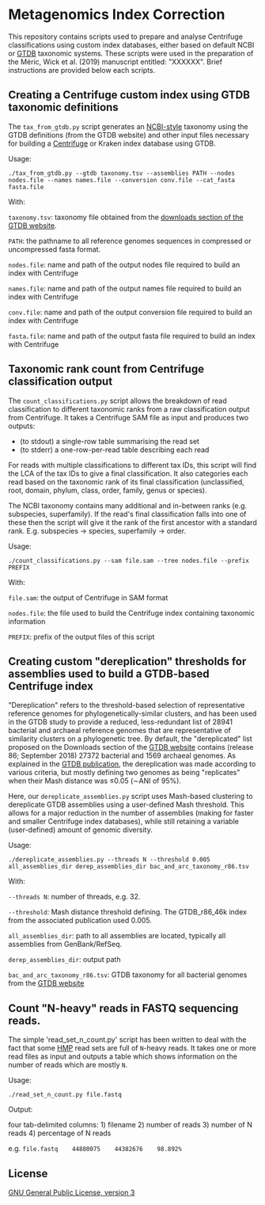 # Metagenomics Index Correction
This repository contains scripts used to prepare and analyse Centrifuge classifications using custom index databases, either based on default NCBI or [GTDB](http://gtdb.ecogenomic.org/) taxonomic systems. These scripts were used in the preparation of the Méric, Wick et al. (2019) manuscript entitled: "XXXXXX". Brief instructions are provided below each scripts.



## Creating a Centrifuge custom index using GTDB taxonomic definitions
The `tax_from_gtdb.py` script generates an [NCBI-style](ftp://ftp.ncbi.nlm.nih.gov/pub/taxonomy/taxdump_readme.txt) taxonomy using the GTDB definitions (from the GTDB website) and other input files necessary for building a [Centrifuge](https://ccb.jhu.edu/software/centrifuge) or Kraken index database using GTDB.

Usage:

`./tax_from_gtdb.py --gtdb taxonomy.tsv --assemblies PATH --nodes nodes.file --names names.file --conversion conv.file --cat_fasta fasta.file`

With: 

`taxonomy.tsv`: taxonomy file obtained from the [downloads section of the GTDB website](http://gtdb.ecogenomic.org/downloads).

`PATH`: the pathname to all reference genomes sequences in compressed or uncompressed fasta format.

`nodes.file`: name and path of the output nodes file required to build an index with Centrifuge

`names.file`: name and path of the output names file required to build an index with Centrifuge

`conv.file`: name and path of the output conversion file required to build an index with Centrifuge

`fasta.file`: name and path of the output fasta file required to build an index with Centrifuge



## Taxonomic rank count from Centrifuge classification output
The `count_classifications.py` script allows the breakdown of read classification to different taxonomic ranks from a raw classification output from Centrifuge. It takes a Centrifuge SAM file as input and produces two outputs:
  * (to stdout) a single-row table summarising the read set
  * (to stderr) a one-row-per-read table describing each read

For reads with multiple classifications to different tax IDs, this script will find the LCA of the tax IDs to give a final classification. It also categories each read based on the taxonomic rank of its final classification (unclassified, root, domain, phylum, class, order, family, genus or species).

The NCBI taxonomy contains many additional and in-between ranks (e.g. subspecies, superfamily). If the read's final classification falls into one of these then the script will give it the rank of the first ancestor with a standard rank. E.g. subspecies -> species, superfamily -> order.

Usage:

`./count_classifications.py --sam file.sam --tree nodes.file --prefix PREFIX`

With:

`file.sam`: the output of Centrifuge in SAM format

`nodes.file`: the file used to build the Centrifuge index containing taxonomic information

`PREFIX`: prefix of the output files of this script



## Creating custom "dereplication" thresholds for assemblies used to build a GTDB-based Centrifuge index

"Dereplication" refers to the threshold-based selection of representative reference genomes for phylogenetically-similar clusters, and has been used in the GTDB study to provide a reduced, less-redundant list of 28941 bacterial and archaeal reference genomes that are representative of similarity clusters on a phylogenetic tree. By default, the "dereplicated" list proposed on the Downloads section of the [GTDB website](http://gtdb.ecogenomic.org/downloads) contains (release 86; September 2018) 27372 bacterial and 1569 archaeal genomes. As explained in the [GTDB publication](https://www.nature.com/articles/nbt.4229), the dereplication was made according to various criteria, but mostly defining two genomes as being "replicates" when their Mash distance was ≤0.05 (∼ANI of 95%).

Here, our `dereplicate_assemblies.py` script uses Mash-based clustering to dereplicate GTDB assemblies using a user-defined Mash threshold. This allows for a major reduction in the number of assemblies (making for faster and smaller Centrifuge index databases), while still retaining a variable (user-defined) amount of genomic diversity.

Usage:

`./dereplicate_assemblies.py --threads N --threshold 0.005 all_assemblies_dir derep_assemblies_dir bac_and_arc_taxonomy_r86.tsv`

With:

`--threads N`: number of threads, e.g. 32.

`--threshold`: Mash distance threshold defining. The GTDB_r86_46k index from the associated publication used 0.005.

`all_assemblies_dir`: path to all assemblies are located, typically all assemblies from GenBank/RefSeq.

`derep_assemblies_dir`: output path

`bac_and_arc_taxonomy_r86.tsv`: GTDB taxonomy for all bacterial genomes from the [GTDB website](http://gtdb.ecogenomic.org/downloads)

## Count "N-heavy" reads in FASTQ sequencing reads.

The simple 'read_set_n_count.py' script has been written to deal with the fact that some [HMP](https://hmpdacc.org/) read sets are full of `N`-heavy reads. It takes one or more read files as input and outputs a table which shows information on the number of reads which are mostly `N`.

Usage:

`./read_set_n_count.py file.fastq`

Output: 

four tab-delimited columns:
          1) filename
          2) number of reads
          3) number of N reads
          4) percentage of N reads

e.g. `file.fastq    44880075    44382676    98.892%`



## License

[GNU General Public License, version 3](https://www.gnu.org/licenses/gpl-3.0.html)
